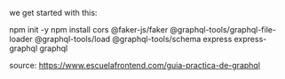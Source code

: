 we get started with this:

npm init -y
npm install cors @faker-js/faker @graphql-tools/graphql-file-loader @graphql-tools/load @graphql-tools/schema express express-graphql graphql

source:
https://www.escuelafrontend.com/guia-practica-de-graphql
